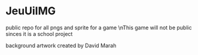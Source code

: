 # JeuUiIMG
public repo for all pngs and sprite for a game
\nThis game will not be public sinces it is a school project 

background artwork created by David Marah
